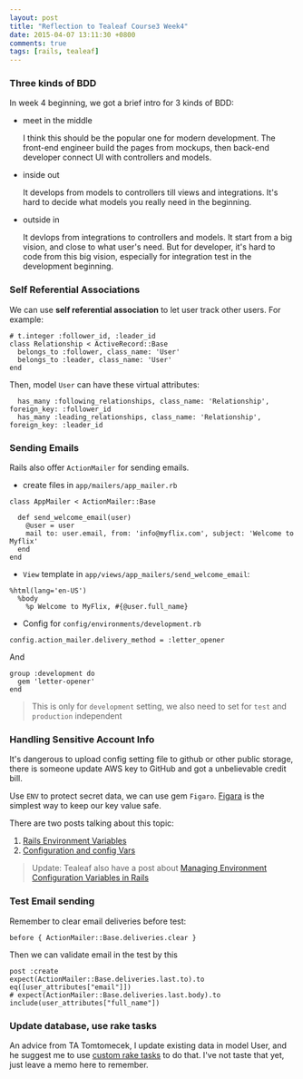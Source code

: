 ```yaml
---
layout: post
title: "Reflection to Tealeaf Course3 Week4"
date: 2015-04-07 13:11:30 +0800
comments: true
tags: [rails, tealeaf]
---
```


### Three kinds of BDD

In week 4 beginning, we got a brief intro for 3 kinds of BDD:

- meet in the middle

  I think this should be the popular one for modern development. The front-end engineer build the pages from mockups, then back-end developer connect UI with controllers and models.

- inside out

  It develops from models to controllers till views and integrations. It's hard to decide what models you really need in the beginning.

- outside in

  It devlops from integrations to controllers and models. It start from a big vision, and close to what user's need. But for developer, it's hard to code from this big vision, especially for integration test in the development beginning.

### Self Referential Associations

We can use **self referential association** to let user track other users. For example:

```
# t.integer :follower_id, :leader_id
class Relationship < ActiveRecord::Base
  belongs_to :follower, class_name: 'User'
  belongs_to :leader, class_name: 'User'
end
```

Then, model `User` can have these virtual attributes:

```
  has_many :following_relationships, class_name: 'Relationship', foreign_key: :follower_id
  has_many :leading_relationships, class_name: 'Relationship', foreign_key: :leader_id
```

### Sending Emails

Rails also offer `ActionMailer` for sending emails.

- create files in `app/mailers/app_mailer.rb`

```
class AppMailer < ActionMailer::Base

  def send_welcome_email(user)
    @user = user
    mail to: user.email, from: 'info@myflix.com', subject: 'Welcome to Myflix'
  end
end
```

- `View` template in `app/views/app_mailers/send_welcome_email`:

```
%html(lang='en-US')
  %body
    %p Welcome to MyFlix, #{@user.full_name}
```

- Config for `config/environments/development.rb`

```
config.action_mailer.delivery_method = :letter_opener
```

And 

```
group :development do
  gem 'letter-opener'
end
```

> This is only for `development` setting, we also need to set for `test` and `production` independent

### Handling Sensitive Account Info

It's dangerous to upload config setting file to github or other public storage, there is someone update AWS key to GitHub and got a unbelievable credit bill.

Use `ENV` to protect secret data, we can use gem `Figaro`.
[Figara](https://github.com/laserlemon/figaro) is the simplest way to keep our key value safe.

There are two posts talking about this topic:

1. [Rails Environment Variables](http://railsapps.github.io/rails-environment-variables.html)
2. [Configuration and config Vars](https://devcenter.heroku.com/articles/config-vars)

> Update: Tealeaf also have a post about [Managing Environment Configuration Variables in Rails](http://www.gotealeaf.com/blog/managing-environment-configuration-variables-in-rails)

### Test Email sending

Remember to clear email deliveries before test:

```
before { ActionMailer::Base.deliveries.clear }

```

Then we can validate email in the test by this

```
post :create
expect(ActionMailer::Base.deliveries.last.to).to eq([user_attributes["email"]])
# expect(ActionMailer::Base.deliveries.last.body).to include(user_attributes["full_name"])
```

### Update database, use rake tasks

An advice from TA Tomtomecek, I update existing data in model User, and he suggest me to use [custom rake tasks](http://guides.rubyonrails.org/command_line.html#custom-rake-tasks) to do that. I've not taste that yet, just leave a memo here to remember.
